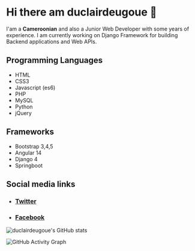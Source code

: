 # Hi there am duclairdeugoue 👋

I'am a **Cameroonian** and also a Junior Web Developer with some years of experience. I am currently working on Django Framework for building Backend applications and Web APIs. 


## Programming Languages

- HTML
- CSS3
- Javascript (es6)
- PHP
- MySQL
- Python
- jQuery

## Frameworks

- Bootstrap 3,4,5
- Angular 14
- Django 4
- Springboot

## Social media links

- ###  [Twitter](https://twitter.com/duclairdeugoue) 

- ### [Facebook](https://facebook.com/duclair.deugoue)

![duclairdeugoue's GitHub stats](https://github-readme-stats.vercel.app/api?username=duclairdeugoue&show_icons=true&theme=radical)


![GitHub Activity Graph](https://activity-graph.herokuapp.com/graph?username=duclairdeugoue)  



